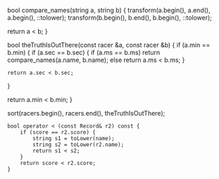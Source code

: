 

bool compare_names(string a, string b) {
  transform(a.begin(), a.end(), a.begin(), ::tolower);
  transform(b.begin(), b.end(), b.begin(), ::tolower);

  return a < b;
}

bool theTruthIsOutThere(const racer &a, const racer &b) {
  if (a.min == b.min) {
    if (a.sec == b.sec) {
      if (a.ms == b.ms)
        return compare_names(a.name, b.name);
      else
        return a.ms < b.ms;
    }

    return a.sec < b.sec;
  }

  return a.min < b.min;
}

sort(racers.begin(), racers.end(), theTruthIsOutThere);




	bool operator < (const Record& r2) const {
		if (score == r2.score) {
			string s1 = toLower(name);
            string s2 = toLower(r2.name);
			return s1 < s2;
		}
		return score < r2.score;
	}